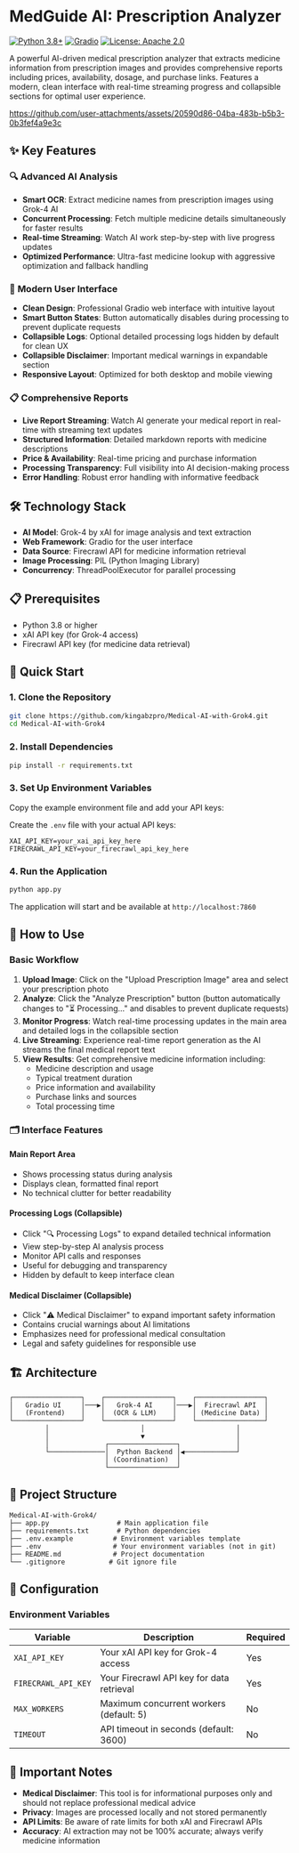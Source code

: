 # MedGuide AI: Prescription Analyzer

[![Python 3.8+](https://img.shields.io/badge/python-3.8+-blue.svg)](https://www.python.org/downloads/)
[![Gradio](https://img.shields.io/badge/gradio-5.0+-green.svg)](https://gradio.app/)
[![License: Apache 2.0](https://img.shields.io/badge/License-Apache_2.0-yellow.svg)](https://opensource.org/license/apache-2-0)

A powerful AI-driven medical prescription analyzer that extracts medicine information from prescription images and provides comprehensive reports including prices, availability, dosage, and purchase links. Features a modern, clean interface with real-time streaming progress and collapsible sections for optimal user experience.


https://github.com/user-attachments/assets/20590d86-04ba-483b-b5b3-0b3fef4a9e3c


## ✨ Key Features

### 🔍 **Advanced AI Analysis**
- **Smart OCR**: Extract medicine names from prescription images using Grok-4 AI
- **Concurrent Processing**: Fetch multiple medicine details simultaneously for faster results
- **Real-time Streaming**: Watch AI work step-by-step with live progress updates
- **Optimized Performance**: Ultra-fast medicine lookup with aggressive optimization and fallback handling

### 🎨 **Modern User Interface**
- **Clean Design**: Professional Gradio web interface with intuitive layout
- **Smart Button States**: Button automatically disables during processing to prevent duplicate requests
- **Collapsible Logs**: Optional detailed processing logs hidden by default for clean UX
- **Collapsible Disclaimer**: Important medical warnings in expandable section
- **Responsive Layout**: Optimized for both desktop and mobile viewing

### 📋 **Comprehensive Reports**
- **Live Report Streaming**: Watch AI generate your medical report in real-time with streaming text updates
- **Structured Information**: Detailed markdown reports with medicine descriptions
- **Price & Availability**: Real-time pricing and purchase information
- **Processing Transparency**: Full visibility into AI decision-making process
- **Error Handling**: Robust error handling with informative feedback

## 🛠️ Technology Stack

- **AI Model**: Grok-4 by xAI for image analysis and text extraction
- **Web Framework**: Gradio for the user interface
- **Data Source**: Firecrawl API for medicine information retrieval
- **Image Processing**: PIL (Python Imaging Library)
- **Concurrency**: ThreadPoolExecutor for parallel processing

## 📋 Prerequisites

- Python 3.8 or higher
- xAI API key (for Grok-4 access)
- Firecrawl API key (for medicine data retrieval)

## 🚀 Quick Start

### 1. Clone the Repository

```bash
git clone https://github.com/kingabzpro/Medical-AI-with-Grok4.git
cd Medical-AI-with-Grok4
```

### 2. Install Dependencies

```bash
pip install -r requirements.txt
```

### 3. Set Up Environment Variables

Copy the example environment file and add your API keys:

Create the `.env` file with your actual API keys:

```env
XAI_API_KEY=your_xai_api_key_here
FIRECRAWL_API_KEY=your_firecrawl_api_key_here
```

### 4. Run the Application

```bash
python app.py
```

The application will start and be available at `http://localhost:7860`

## 🎯 How to Use

### Basic Workflow
1. **Upload Image**: Click on the "Upload Prescription Image" area and select your prescription photo
2. **Analyze**: Click the "Analyze Prescription" button (button automatically changes to "⏳ Processing..." and disables to prevent duplicate requests)
3. **Monitor Progress**: Watch real-time processing updates in the main area and detailed logs in the collapsible section
4. **Live Streaming**: Experience real-time report generation as the AI streams the final medical report text
5. **View Results**: Get comprehensive medicine information including:
   - Medicine description and usage
   - Typical treatment duration
   - Price information and availability
   - Purchase links and sources
   - Total processing time

### 🗂️ Interface Features

#### **Main Report Area**
- Shows processing status during analysis
- Displays clean, formatted final report
- No technical clutter for better readability

#### **Processing Logs (Collapsible)**
- Click "🔍 Processing Logs" to expand detailed technical information
- View step-by-step AI analysis process
- Monitor API calls and responses
- Useful for debugging and transparency
- Hidden by default to keep interface clean

#### **Medical Disclaimer (Collapsible)**
- Click "⚠️ Medical Disclaimer" to expand important safety information
- Contains crucial warnings about AI limitations
- Emphasizes need for professional medical consultation
- Legal and safety guidelines for responsible use

## 🏗️ Architecture

```
┌─────────────────┐    ┌─────────────────┐    ┌─────────────────┐
│   Gradio UI     │───▶│   Grok-4 AI     │───▶│  Firecrawl API  │
│   (Frontend)    │    │  (OCR & LLM)    │    │ (Medicine Data) │
└─────────────────┘    └─────────────────┘    └─────────────────┘
         │                       │                       │
         │                       ▼                       │
         │              ┌─────────────────┐              │
         └──────────────│  Python Backend │◀─────────────┘
                        │ (Coordination)  │
                        └─────────────────┘
```

## 📁 Project Structure

```
Medical-AI-with-Grok4/
├── app.py                 # Main application file
├── requirements.txt       # Python dependencies
├── .env.example          # Environment variables template
├── .env                  # Your environment variables (not in git)
├── README.md             # Project documentation
└── .gitignore           # Git ignore file
```

## 🔧 Configuration

### Environment Variables

| Variable | Description | Required |
|----------|-------------|----------|
| `XAI_API_KEY` | Your xAI API key for Grok-4 access | Yes |
| `FIRECRAWL_API_KEY` | Your Firecrawl API key for data retrieval | Yes |
| `MAX_WORKERS` | Maximum concurrent workers (default: 5) | No |
| `TIMEOUT` | API timeout in seconds (default: 3600) | No |

## 🚨 Important Notes

- **Medical Disclaimer**: This tool is for informational purposes only and should not replace professional medical advice
- **Privacy**: Images are processed locally and not stored permanently
- **API Limits**: Be aware of rate limits for both xAI and Firecrawl APIs
- **Accuracy**: AI extraction may not be 100% accurate; always verify medicine information


